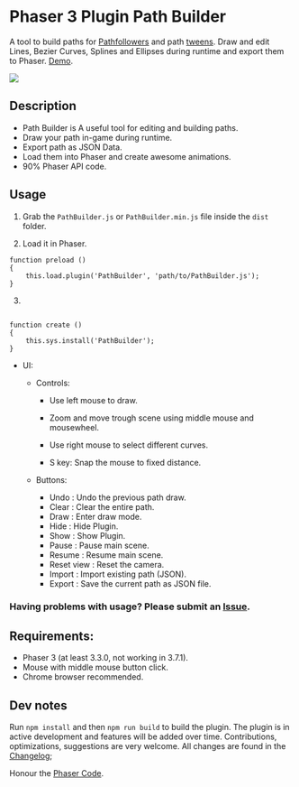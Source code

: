 # Phaser 3 Plugin Path Builder

A tool to build paths for [Pathfollowers](https://labs.phaser.io/index.html?dir=paths/followers/) and path [tweens](https://labs.phaser.io/index.html?dir=paths/). Draw and edit Lines, Bezier Curves, Splines and Ellipses during runtime and export them to Phaser. [Demo](https://samid737.github.io/pathbuilder/). 

![](http://www.html5gamedevs.com/uploads/monthly_2018_03/Y90fuqTin8.gif.2170746140c892ed279d26dfa2afeb84.gif)

## Description

* Path Builder is A useful tool for editing and building paths. 
* Draw your path in-game during runtime.
* Export path as JSON Data.
* Load them into Phaser and create awesome animations.
* 90% Phaser API code.

## Usage

1. Grab the `PathBuilder.js` or `PathBuilder.min.js` file inside the `dist` folder.

2. Load it in Phaser.
```
function preload ()
{
    this.load.plugin('PathBuilder', 'path/to/PathBuilder.js');
}
```
3.
```

function create ()
{
    this.sys.install('PathBuilder');
}
```

* UI:

    * Controls: 
        * Use left mouse to draw.
        * Zoom and move trough scene using middle mouse and mousewheel.
        * Use right mouse to select different curves.

        * S key: Snap the mouse to fixed distance.
        
    * Buttons:
        * Undo          : Undo the previous path draw.
        * Clear         : Clear the entire path.
        * Draw          : Enter draw mode.
        * Hide          : Hide Plugin.
        * Show          : Show Plugin.
        * Pause         : Pause main scene.
        * Resume        : Resume main scene.
        * Reset view    : Reset the camera.
        * Import        : Import existing path (JSON).
        * Export        : Save the current path as JSON file.  



### Having problems with usage? Please submit an [Issue](https://github.com/samid737/phaser3-plugin-pathbuilder/issues/new).

## Requirements:

* Phaser 3 (at least 3.3.0, not working in 3.7.1).
* Mouse with middle mouse button click.
* Chrome browser recommended.

## Dev notes

Run `npm install` and then `npm run build` to build the plugin.
The plugin is in active development and features will be added over time. Contributions, optimizations, suggestions are very welcome. All changes are found in the [Changelog](https://github.com/samid737/phaser3-plugin-pathbuilder/blob/master/CHANGELOG.md);

Honour the [Phaser Code](https://github.com/photonstorm/phaser). 

